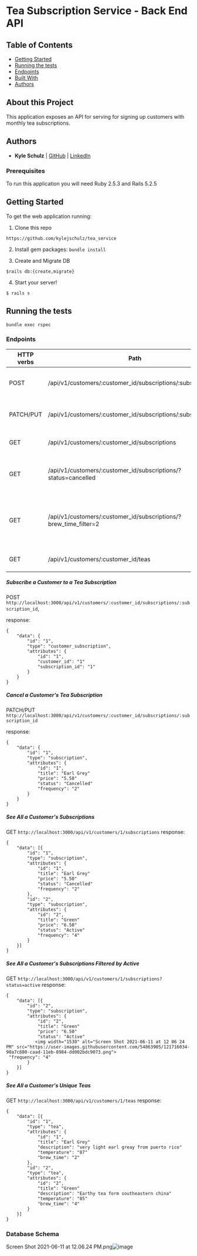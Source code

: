 # Tea Subscription Service - Back End API

## Table of Contents

- [Getting Started](#getting-started)
- [Running the tests](#running-the-tests)
- [Endpoints](#endpoints)
- [Built With](#built-with)
- [Authors](#authors)

## About this Project
This application exposes an API for serving for signing up customers with monthly tea subscriptions.

## Authors
- **Kyle Schulz**
|    [GitHub](https://github.com/kylejschulz) |
[LinkedIn](https://www.linkedin.com/in/kyle-schulz-204056209/)


### Prerequisites

To run this application you will need Ruby 2.5.3 and Rails 5.2.5

## Getting Started

To get the web application running:

1. Clone this repo
```
https://github.com/kylejschulz/tea_service
```

2. Install gem packages: `bundle install`

3. Create and Migrate DB
```
$rails db:{create,migrate}
```

4. Start your server!
```
$ rails s
```

## Running the tests

```
bundle exec rspec
```

### Endpoints
HTTP verbs  | Path                                                               | Use
----------- | ------------------------------------------------------------------ |-------------------------------------------
POST        | /api/v1/customers/:customer_id/subscriptions/:subscription_id      | Subscribe a customer to a tea subscription
PATCH/PUT   | /api/v1/customers/:customer_id/subscriptions/:subscription_id      | Cancel a customer's tea subscription
GET         | /api/v1/customers/:customer_id/subscriptions                       | See all a customer's subscriptions
GET         | /api/v1/customers/:customer_id/subscriptions/?status=cancelled     | See all a customer's subscriptions filtered by status
GET         | /api/v1/customers/:customer_id/subscriptions/?brew_time_filter=2   | See all a customer's subscriptions filtered by teas that have that brew time
GET         | /api/v1/customers/:customer_id/teas                                | See all a customer's unique teas
##### Subscribe a Customer to a Tea Subscription
POST `http://localhost:3000/api/v1/customers/:customer_id/subscriptions/:subscription_id`,

response:
```
{
    "data": {
        "id": "1",
        "type": "customer_subscription",
        "attributes": {
            "id": "1",
            "customer_id": "1"
            "subscription_id": "1"
        }
    }
}
```
##### Cancel a Customer's Tea Subscription
PATCH/PUT `http://localhost:3000/api/v1/customers/:customer_id/subscriptions/:subscription_id`

response:
```
{
    "data": {
        "id": "1",
        "type": "subscription",
        "attributes": {
            "id": "1",
            "title": "Earl Grey"
            "price": "5.50"
            "status": "Cancelled"
            "frequency": "2"
        }
    }
}
```
##### See All a Customer's Subscriptions
GET `http://localhost:3000/api/v1/customers/1/subscriptions`
response:
```
{
    "data": [{
        "id": "1",
        "type": "subscription",
        "attributes": {
            "id": "1",
            "title": "Earl Grey"
            "price": "5.50"
            "status": "Cancelled"
            "frequency": "2"
        },
        "id": "2",
        "type": "subscription",
        "attributes": {
            "id": "2",
            "title": "Green"
            "price": "6.50"
            "status": "Active"
            "frequency": "4"
        }
    }]
}
```

##### See All a Customer's Subscriptions Filtered by Active
GET `http://localhost:3000/api/v1/customers/1/subscriptions?status=active`
response:
```
{
    "data": [{
        "id": "2",
        "type": "subscription",
        "attributes": {
            "id": "2",
            "title": "Green"
            "price": "6.50"
            "status": "Active"
           <img width="1530" alt="Screen Shot 2021-06-11 at 12 06 24 PM" src="https://user-images.githubusercontent.com/54863905/121716034-90a7c880-caad-11eb-8984-dd002bdc9073.png">
 "frequency": "4"
        }
    }]
}
```

##### See All a Customer's Unique Teas
GET `http://localhost:3000/api/v1/customers/1/teas`
response:
```
{
    "data": [{
        "id": "1",
        "type": "tea",
        "attributes": {
            "id": "1",
            "title": "Earl Grey"
            "description": "very light earl greay from puerto rico"
            "temperature": "87"
            "brew_time": "2"
        },
        "id": "2",
        "type": "tea",
        "attributes": {
            "id": "2",
            "title": "Green"
            "description": "Earthy tea form southeastern china"
            "temperature": "85"
            "brew_time": "4"
        }
    }]
}
```
### Database Schema
Screen Shot 2021-06-11 at 12.06.24 PM.png![image](https://user-images.githubusercontent.com/54863905/121716247-cba9fc00-caad-11eb-82e8-907286f806f2.png)

